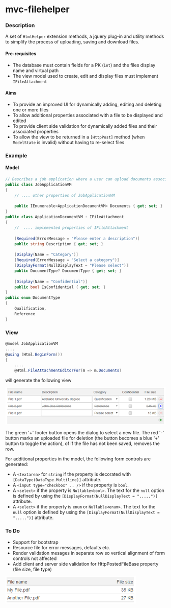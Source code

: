# mvc-filehelper
### Description
A set of `HtmlHelper` extension methods, a jquery plug-in and utility methods to simplify the process of uploading, saving and download files.

#### Pre-requisites
- The database must contain fields for a PK (`int`) and the files display name and virtual path
- The view model used to create, edit and display files must implement `IFileAttachment`

#### Aims
- To provide an improved UI for dynamically adding, editing and deleting one or more files
- To allow additional properties associated with a file to be displayed and edited
- To provide client side validation for dynamically added files and their associated properties
- To allow the view to be returned in a `[HttpPost]` method (when `ModelState` is invalid) without having to re-select files

### Example

#### Model

```c#
// Describes a job application where a user can upload documents associated with the application
public class JobApplicationVM
{
    // .... other properties of JobApplicationVM
    
    public IEnumerable<ApplicationDocumentVM> Documents { get; set; }
}
public class ApplicationDocumentVM : IFileAttachment
{
    //  .... implemented properties of IFileAttachment
    
    [Required(ErrorMessage = "Please enter a description")]
    public string Description { get; set; }
    
    [Display(Name = "Category")]
    [Required(ErrorMessage = "Select a category")]
    [DisplayFormat(NullDisplayText = "Please select")]
    public DocumentType? DocumentType { get; set; }
    
    [Display(Name = "Confidential")]
    public bool IsConfidential { get; set; }
}
public enum DocumentType
{
    Qualification,
    Reference
}
```

### View

```c#
@model JobApplicationVM
....
@using (Html.BeginForm())
{
    ....
    @Html.FileAttachmentEditorFor(m => m.Documents)
```

will generate the following view

<img src="/Images/file-attachment-edit.png" />

The green '+' footer button opens the dialog to select a new file. The red '-' button marks an uploaded file for deletion (the button becomes a blue '+' button to toggle the action), of if the file has not been saved, removes the row.

For additional properties in the model, the following form controls are generated:
- A `<textarea>` for `string` if the property is decorated with `[DataType(DataType.Multiline)]` attribute.
- A `<input type="checkbox" .. />` if the property is `bool`.
- A `<select>` if the property is `Nullable<bool>`. The text for the `null` option is defined by using the `[DisplayFormat(NullDisplayText = ".....")]` attribute.
- A `<select>` if the property is `enum` or `Nullable<enum>`. The text for the `null` option is defined by using the `[DisplayFormat(NullDisplayText = ".....")]` attribute.


### To Do
- Support for bootstrap
- Resource file for error messages, defaults etc.
- Render validation mesages in separate row so vertical alignment of form controls not affected
- Add client and server side validation for HttpPostedFileBase property (file size, file type)



<img src="/Images/file-attachment-display.png" />


